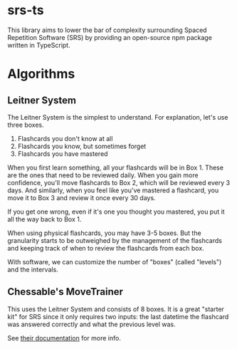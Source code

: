 # srs-ts

This library aims to lower the bar of complexity surrounding Spaced Repetition Software (SRS) by providing an open-source npm package written in TypeScript.

# Algorithms

## Leitner System

The Leitner System is the simplest to understand. For explanation, let's use three boxes.

1. Flashcards you don't know at all
2. Flashcards you know, but sometimes forget
3. Flashcards you have mastered

When you first learn something, all your flashcards will be in Box 1. These are the ones that need to be reviewed daily. When you gain more confidence, you'll move flashcards to Box 2, which will be reviewed every 3 days. And similarly, when you feel like you've mastered a flashcard, you move it to Box 3 and review it once every 30 days.

If you get one wrong, even if it's one you thought you mastered, you put it all the way back to Box 1.

When using physical flashcards, you may have 3-5 boxes. But the granularity starts to be outweighed by the management of the flashcards and keeping track of when to review the flashcards from each box.

With software, we can customize the number of "boxes" (called "levels") and the intervals.

## Chessable's MoveTrainer

This uses the Leitner System and consists of 8 boxes. It is a great "starter kit" for SRS since it only requires two inputs: the last datetime the flashcard was answered correctly and what the previous level was.

See [their documentation](https://chessable.stonly.com/kb/guide/en/how-does-the-spaced-repetition-scheduling-work-b6A4HAXont/Steps/198511) for more info.
